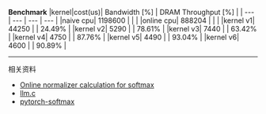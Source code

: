 **Benchmark**
|kernel|cost(us)| Bandwidth [%] | DRAM Throughput [%] |
| --- | --- | --- | --- |
|naive cpu| 1198600 |  |  |
|online cpu| 888204 |  |  |
|kernel v1| 44250 |  | 24.49% |
|kernel v2| 5290 |  | 78.61% |
|kernel v3| 7440 |  | 63.42% |
|kernel v4| 4750 |  | 87.76% |
|kernel v5| 4490 |  | 93.04% |
|kernel v6| 4600 |  | 90.89% |

------------
相关资料
- [Online normalizer calculation for softmax](https://arxiv.org/pdf/1805.02867)
- [llm.c](https://github.com/karpathy/llm.c/blob/master/dev/cuda/softmax_forward.cu)
- [pytorch-softmax](https://github.com/pytorch/pytorch/blob/8ac9b20d4b090c213799e81acf48a55ea8d437d6/aten/src/ATen/native/cuda/PersistentSoftmax.cuh#L303)
